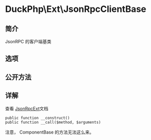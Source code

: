 # DuckPhp\Ext\JsonRpcClientBase

## 简介
JsonRPC 的客户端基类
## 选项

## 公开方法


## 详解
查看 [JsonRpcExt](Ext-JsonRpcExt.md)文档

    public function __construct()
    public function __call($method, $arguments)
    
注意， ComponentBase 的方法无法这么来。